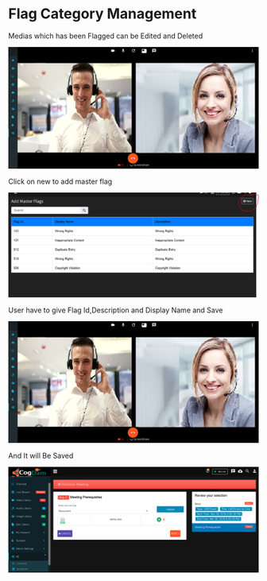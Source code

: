 # Flag Category Management

Medias which has been Flagged can be Edited and Deleted

![](../.gitbook/assets/image%20%2811%29.png)

Click on new to add master flag

![](../.gitbook/assets/image%20%28232%29.png)

User have to give Flag Id,Description and Display Name and Save

![](../.gitbook/assets/image%20%2810%29.png)

And It will Be Saved

![](../.gitbook/assets/image%20%2875%29.png)

